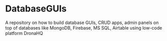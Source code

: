 # DatabaseGUIs
A repository on how to build database GUIs, CRUD apps, admin panels on top of databases like MongoDB, Firebase, MS SQL, Airtable using low-code platform DronaHQ
